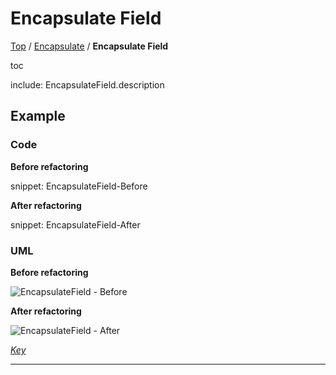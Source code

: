 # Encapsulate Field

[Top](../) / [Encapsulate](.) / **Encapsulate Field**

toc

include: EncapsulateField.description

## Example

### Code

**Before refactoring**

snippet: EncapsulateField-Before

**After refactoring**

snippet: EncapsulateField-After

### UML

**Before refactoring**

![EncapsulateField - Before](../../uml/Before/Encapsulate/EncapsulateField.svg?raw=true)

**After refactoring**

![EncapsulateField - After](../../uml/After/Encapsulate/EncapsulateField.svg?raw=true)

*[Key](../../uml/Keys/FullKey.svg)*

-----

